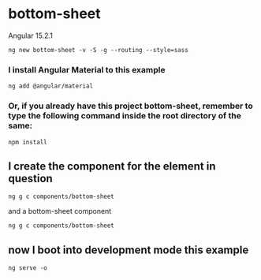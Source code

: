 # bottom-sheet

Angular 15.2.1

```shell
ng new bottom-sheet -v -S -g --routing --style=sass
```

### I install Angular Material to this example

```shell
ng add @angular/material
```

### Or, if you already have this project bottom-sheet, remember to type the following command inside the root directory of the same:

```shell
npm install
```

## I create the component for the element in question

```shell
ng g c components/bottom-sheet
```

and a bottom-sheet component

```shell
ng g c components/bottom-sheet
```

## now I boot into development mode this example

```shell
ng serve -o
```
